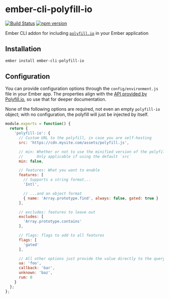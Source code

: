 # ember-cli-polyfill-io

[![Build Status](https://travis-ci.org/alexlafroscia/ember-cli-polyfill-io.svg?branch=master)](https://travis-ci.org/alexlafroscia/ember-cli-polyfill-io)
[![npm version](https://badge.fury.io/js/ember-cli-polyfill-io.svg)](https://badge.fury.io/js/ember-cli-polyfill-io)

Ember CLI addon for including [`polyfill.io`][polyfill-io] in your Ember application

## Installation

```bash
ember install ember-cli-polyfill-io
```

## Configuration

You can provide configuration options through the `config/environment.js` file in your Ember app.  The properties align with the [API provided by Polyfill.io][polyfill-docs], so use that for deeper documentation.

None of the following options are required, not even an empty `polyfill-io` object; with no configuration, the polyfill will just be injected by itself.

```javascript
module.exports = function() {
  return {
    'polyfill-io': {
      // Custom URL to the polyfill, in case you are self-hosting
      src: 'https://cdn.mysite.com/assets/polyfill.js',

      // min: Whether or not to use the minified version of the polyfill
      //      Only applicable if using the default `src`
      min: false,

      // features: What you want to enable
      features: [
        // Supports a string format...
        'Intl',

        // ...and an object format
        { name: 'Array.prototype.find', always: false, gated: true }
      ],

      // excludes: features to leave out
      excludes: [
        'Array.prototype.contains'
      ],

      // flags: flags to add to all features
      flags: [
        'gated'
      ],

      // All other options just provide the value directly to the query param
      ua: 'foo',
      callback: 'bar',
      unknown: 'baz',
      rum: 0
    }
  };
};
```

[polyfill-io]: https://polyfill.io/v2/docs/
[polyfill-docs]: https://qa.polyfill.io/v2/docs/api
